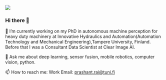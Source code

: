 ![](https://komarev.com/ghpvc/?username=pkraison)
### Hi there 👋

 🔭 I’m currently working on my PhD in autonomous machine perception for heavy duty machinery at Innovative Hydraulics and Automation(Automation Technology and Mechanical Engineering),Tampere University, Finland. Before that I was a Consultant Data Scientist at Clear Image AI.
 
 💬 Ask me about deep learning, sensor fusion, mobile robotics, computer vision, python.
 
 📫 How to reach me: 
 Work Email: prashant.rai@tuni.fi
 
<!-- 👯 I’m looking to collaborate on 
- 🤔 I’m looking for help with ...
-  ...
- 😄 Pronouns: ...
- ⚡ Fun fact: ...
-->
